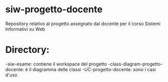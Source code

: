 # siw-progetto-docente
Repository relativo al progetto assegnato dal docente per il corso Sistemi Informativi su Web
# Directory:
-siw-esame: contiene il workspace del progetto
-class-diagram-progetto-docente: è il diagramma delle classi
-UC-progetto-docente: sono i casi d'uso
